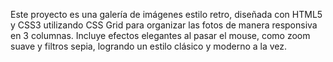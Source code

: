 Este proyecto es una galería de imágenes estilo retro, diseñada con HTML5 y CSS3 utilizando CSS Grid para organizar las fotos de manera responsiva en 3 columnas. Incluye efectos elegantes al pasar el mouse, como zoom suave y filtros sepia, logrando un estilo clásico y moderno a la vez.
